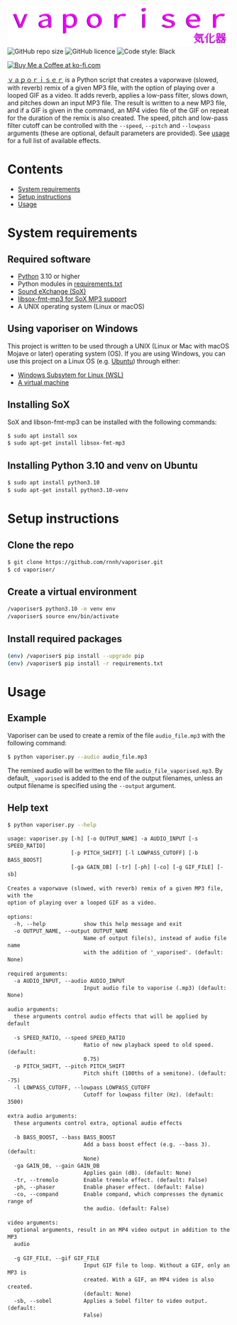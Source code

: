 ![vaporiser](assets/logo.svg)
![GitHub repo size](https://img.shields.io/github/repo-size/rnnh/vaporiser)
![GitHub licence](https://img.shields.io/github/license/rnnh/vaporiser)
![Code style: Black](https://img.shields.io/badge/code%20style-black-black)

<a href='https://ko-fi.com/rnn_h' target='_blank'><img height='30' style='border:0px;height:38px;' src='https://az743702.vo.msecnd.net/cdn/kofi3.png?v=0' border='0' alt='Buy Me a Coffee at ko-fi.com' />

[ｖａｐｏｒｉｓｅｒ](https://github.com/rnnh/vaporiser) is a Python script that creates a vaporwave (slowed, with reverb) remix of a given MP3 file, with the option of playing over a looped GIF as a video.
It adds reverb, applies a low-pass filter, slows down, and pitches down an input MP3 file.
The result is written to a new MP3 file, and if a GIF is given in the command, an MP4 video file of the GIF on repeat for the duration of the remix is also created.
The speed, pitch and low-pass filter cutoff can be controlled with the `--speed`, `--pitch` and `--lowpass` arguments (these are optional, default parameters are provided).
See [usage](#usage) for a full list of available effects.

# Contents

- [System requirements](#system-requirements)
- [Setup instructions](#setup-instructions)
- [Usage](#usage)

# System requirements

## Required software

- [Python](https://www.python.org/) 3.10 or higher
- Python modules in [requirements.txt](requirements.txt)
- [Sound eXchange (SoX)](http://sox.sourceforge.net/)
- [libsox-fmt-mp3 for SoX MP3 support](https://pkgs.org/download/libsox-fmt-mp3)
- A UNIX operating system (Linux or macOS)

## Using vaporiser on Windows

This project is written to be used through a UNIX (Linux or Mac with macOS Mojave or later) operating system (OS).
If you are using Windows, you can use this project on a Linux OS (e.g. [Ubuntu](https://ubuntu.com/)) through either:

- [Windows Subsytem for Linux (WSL)](https://docs.microsoft.com/en-us/windows/wsl/about)
- [A virtual machine](https://ubuntu.com/tutorials/how-to-run-ubuntu-desktop-on-a-virtual-machine-using-virtualbox)

## Installing SoX

SoX and libson-fmt-mp3 can be installed with the following commands:

```bash
$ sudo apt install sox
$ sudo apt-get install libsox-fmt-mp3
```

## Installing Python 3.10 and venv on Ubuntu

```bash
$ sudo apt install python3.10
$ sudo apt-get install python3.10-venv
```

# Setup instructions

## Clone the repo

```bash
$ git clone https://github.com/rnnh/vaporiser.git
$ cd vaporiser/
```

## Create a virtual environment

```bash
/vaporiser$ python3.10 -m venv env
/vaporiser$ source env/bin/activate
```

## Install required packages

```bash
(env) /vaporiser$ pip install --upgrade pip
(env) /vaporiser$ pip install -r requirements.txt
```

# Usage

## Example

Vaporiser can be used to create a remix of the file `audio_file.mp3` with the following command:

```bash
$ python vaporiser.py --audio audio_file.mp3
```

The remixed audio will be written to the file `audio_file_vaporised.mp3`.
By default, `_vaporised` is added to the end of the output filenames, unless an output filename is specified using the `--output` argument.

## Help text

```bash
$ python vaporiser.py --help
```

```
usage: vaporiser.py [-h] [-o OUTPUT_NAME] -a AUDIO_INPUT [-s SPEED_RATIO]
                    [-p PITCH_SHIFT] [-l LOWPASS_CUTOFF] [-b BASS_BOOST]
                    [-ga GAIN_DB] [-tr] [-ph] [-co] [-g GIF_FILE] [-sb]

Creates a vaporwave (slowed, with reverb) remix of a given MP3 file, with the
option of playing over a looped GIF as a video.

options:
  -h, --help            show this help message and exit
  -o OUTPUT_NAME, --output OUTPUT_NAME
                        Name of output file(s), instead of audio file name
                        with the addition of '_vaporised'. (default: None)

required arguments:
  -a AUDIO_INPUT, --audio AUDIO_INPUT
                        Input audio file to vaporise (.mp3) (default: None)

audio arguments:
  these arguments control audio effects that will be applied by default

  -s SPEED_RATIO, --speed SPEED_RATIO
                        Ratio of new playback speed to old speed. (default:
                        0.75)
  -p PITCH_SHIFT, --pitch PITCH_SHIFT
                        Pitch shift (100ths of a semitone). (default: -75)
  -l LOWPASS_CUTOFF, --lowpass LOWPASS_CUTOFF
                        Cutoff for lowpass filter (Hz). (default: 3500)

extra audio arguments:
  these arguments control extra, optional audio effects

  -b BASS_BOOST, --bass BASS_BOOST
                        Add a bass boost effect (e.g. --bass 3). (default:
                        None)
  -ga GAIN_DB, --gain GAIN_DB
                        Applies gain (dB). (default: None)
  -tr, --tremolo        Enable tremolo effect. (default: False)
  -ph, --phaser         Enable phaser effect. (default: False)
  -co, --compand        Enable compand, which compresses the dynamic range of
                        the audio. (default: False)

video arguments:
  optional arguments, result in an MP4 video output in addition to the MP3
  audio

  -g GIF_FILE, --gif GIF_FILE
                        Input GIF file to loop. Without a GIF, only an MP3 is
                        created. With a GIF, an MP4 video is also created.
                        (default: None)
  -sb, --sobel          Applies a Sobel filter to video output. (default:
                        False)
```
